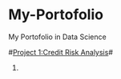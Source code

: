 # My-Portofolio
My Portofolio in Data Science

#[Project 1:Credit Risk Analysis](https://github.com/bimaary31/data_credit_rating.git)#

1. 
